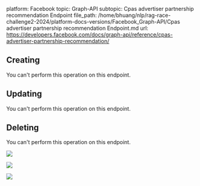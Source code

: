 platform: Facebook
topic: Graph-API
subtopic: Cpas advertiser partnership recommendation Endpoint
file_path: /home/bhuang/nlp/rag-race-challenge2-2024/platform-docs-versions/Facebook_Graph-API/Cpas advertiser partnership recommendation Endpoint.md
url: https://developers.facebook.com/docs/graph-api/reference/cpas-advertiser-partnership-recommendation/

## Creating

You can't perform this operation on this endpoint.

## Updating

You can't perform this operation on this endpoint.

## Deleting

You can't perform this operation on this endpoint.

![](https://www.facebook.com/tr?id=675141479195042&ev=PageView&noscript=1)

![](https://www.facebook.com/tr?id=574561515946252&ev=PageView&noscript=1)

![](https://www.facebook.com/tr?id=1754628768090156&ev=PageView&noscript=1)